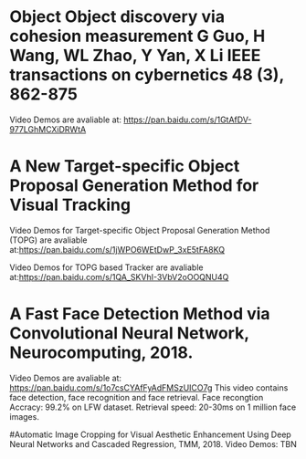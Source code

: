 # Object Object discovery via cohesion measurement G Guo, H Wang, WL Zhao, Y Yan, X Li IEEE transactions on cybernetics 48 (3), 862-875

Video Demos are avaliable at: https://pan.baidu.com/s/1GtAfDV-977LGhMCXiDRWtA   


# A New Target-specific Object Proposal Generation Method for Visual Tracking

Video Demos for Target-specific Object Proposal Generation Method (TOPG) are avaliable at:https://pan.baidu.com/s/1jWPO6WEtDwP_3xE5tFA8KQ

Video Demos for TOPG based Tracker are avaliable at:https://pan.baidu.com/s/1QA_SKVhI-3VbV2oOOQNU4Q


# A Fast Face Detection Method via Convolutional Neural Network, Neurocomputing, 2018.
Video Demos are avaliable at: https://pan.baidu.com/s/1o7csCYAfFyAdFMSzUICO7g
This video contains face detection, face recognition and face retrieval.   Face recongtion Accracy: 99.2% on LFW dataset. Retrieval speed: 20-30ms on  1 million face images.


#Automatic Image Cropping for Visual Aesthetic Enhancement Using Deep Neural Networks and Cascaded Regression, TMM, 2018.
Video Demos: TBN
